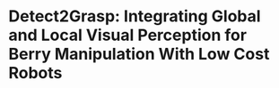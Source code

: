 # Detect2Grasp: Integrating Global and Local Visual Perception for Berry Manipulation With Low Cost Robots
